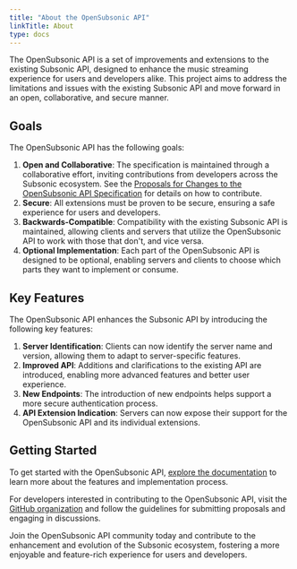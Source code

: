 ```yaml
---
title: "About the OpenSubsonic API"
linkTitle: About
type: docs
---
```


The OpenSubsonic API is a set of improvements and extensions to the existing Subsonic API, designed to enhance the music streaming experience for users and developers alike.
This project aims to address the limitations and issues with the existing Subsonic API and move forward in an open, collaborative, and secure manner.

## Goals

The OpenSubsonic API has the following goals:

1. **Open and Collaborative**: The specification is maintained through a collaborative effort, inviting contributions from developers across the Subsonic ecosystem. See the [Proposals for Changes to the OpenSubsonic API Specification](https://github.com/opensubsonic/open-subsonic-api/discussions/categories/api-requests) for details on how to contribute.
2. **Secure**: All extensions must be proven to be secure, ensuring a safe experience for users and developers.
3. **Backwards-Compatible**: Compatibility with the existing Subsonic API is maintained, allowing clients and servers that utilize the OpenSubsonic API to work with those that don't, and vice versa.
4. **Optional Implementation**: Each part of the OpenSubsonic API is designed to be optional, enabling servers and clients to choose which parts they want to implement or consume.

## Key Features

The OpenSubsonic API enhances the Subsonic API by introducing the following key features:

1. **Server Identification**: Clients can now identify the server name and version, allowing them to adapt to server-specific features.
2. **Improved API**: Additions and clarifications to the existing API are introduced, enabling more advanced features and better user experience.
3. **New Endpoints**: The introduction of new endpoints helps support a more secure authentication process.
4. **API Extension Indication**: Servers can now expose their support for the OpenSubsonic API and its individual extensions.

## Getting Started

To get started with the OpenSubsonic API, [explore the documentation](docs) to learn more about the features and implementation process.

For developers interested in contributing to the OpenSubsonic API, visit the [GitHub organization](https://github.com/opensubsonic/open-subsonic-api) and follow the guidelines for submitting proposals and engaging in discussions.

Join the OpenSubsonic API community today and contribute to the enhancement and evolution of the Subsonic ecosystem, fostering a more enjoyable and feature-rich experience for users and developers.
